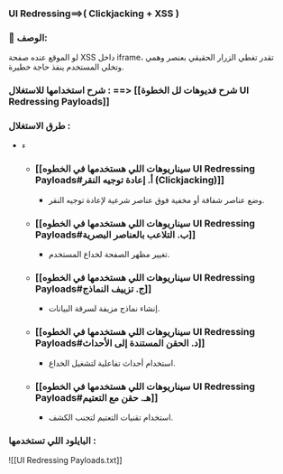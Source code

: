 ### UI Redressing==>( Clickjacking + XSS )  
### 📌 **الوصف**:  
لو الموقع عنده صفحة XSS داخل iframe، تقدر تغطي الزرار الحقيقي بعنصر وهمي وتخلي المستخدم ينفذ حاجة خطيرة.


### شرح استخدامها للاستغلال  : ==> [[شرح فديوهات لل الخطوة  UI Redressing Payloads]]


### طرق الاستغلال :
- ء
	- ###    [[سيناريوهات اللي هستخدمها في الخطوه   UI Redressing Payloads#أ. إعادة توجيه النقر (Clickjacking)]]
		- وضع عناصر شفافة أو مخفية فوق عناصر شرعية لإعادة توجيه النقر.
	- ###   [[سيناريوهات اللي هستخدمها في الخطوه   UI Redressing Payloads#ب. التلاعب بالعناصر البصرية]]
		- تغيير مظهر الصفحة لخداع المستخدم.
	- ### [[سيناريوهات اللي هستخدمها في الخطوه   UI Redressing Payloads#ج. تزييف النماذج]]
		- إنشاء نماذج مزيفة لسرقة البيانات.
	- ###   [[سيناريوهات اللي هستخدمها في الخطوه   UI Redressing Payloads#د. الحقن المستندة إلى الأحداث]]
		- استخدام أحداث تفاعلية لتشغيل الخداع.
	- ###  [[سيناريوهات اللي هستخدمها في الخطوه   UI Redressing Payloads#هـ. حقن مع التعتيم]]
		- استخدام تقنيات التعتيم لتجنب الكشف.
### البايلود اللي تستخدمها :

![[UI Redressing Payloads.txt]]
